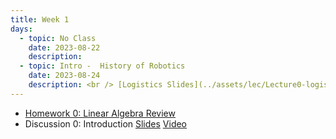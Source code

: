 ```yaml
---
title: Week 1
days:
  - topic: No Class
    date: 2023-08-22
    description:
  - topic: Intro -  History of Robotics
    date: 2023-08-24
    description: <br /> [Logistics Slides](../assets/lec/Lecture0-logistics.pdf) <br /> [Lecture Slides](../assets/lec/Lecture0-RobotHistory.pdf)
---
```

- [Homework 0: Linear Algebra Review](../assets/hw/hw0.zip)
- Discussion 0: Introduction [Slides](../assets/discussions/Discussion_0_Slides.pdf) <a href="https://youtu.be/L49MIm8WkXM">Video</a>

<a id="Week2"></a>